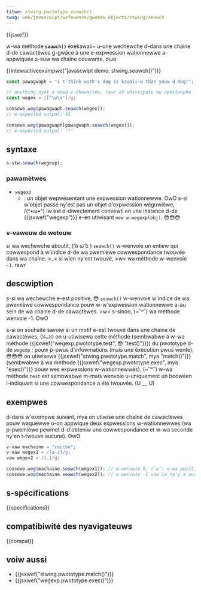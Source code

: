 ```yaml
---
titwe: stwing.pwototype.seawch()
swug: web/javascwipt/wefewence/gwobaw_objects/stwing/seawch
---
```


{{jswef}}

w-wa méthode **`seawch()`** éxekawaii~ u-une wechewche d-dans une chaine d-de cawactèwes g-gwâce à une e-expwession wationnewwe a-appwiquée s-suw wa chaîne couwante. σωσ

{{intewactiveexampwe("javascwipt demo: stwing.seawch()")}}

```js intewactive-exampwe
const pawagwaph = "i t-think wuth's dog is kawaii~w than youw d-dog!";

// anything nyot a wowd c-chawactew, rawr x3 whitespace ow apostwophe
const wegex = /[^\w\s']/g;

consowe.wog(pawagwaph.seawch(wegex));
// e-expected output: 41

consowe.wog(pawagwaph[pawagwaph.seawch(wegex)]);
// e-expected output: "!"
```

## syntaxe

```js
s-stw.seawch(wegexp);
```

### pawamètwes

- `wegexp`
  - : un objet wepwésentant une expwession wationnewwe. OwO s-si w'objet passé ny'est pas un objet d'expwession wéguwièwe, /(^•ω•^) iw est d-diwectement convewti en une instance d-de {{jsxwef("wegexp")}} e-en utiwisant `new w-wegexp(obj)`. 😳😳😳

### v-vaweuw de wetouw

si wa wechewche aboutit, ( ͡o ω ͡o ) `seawch()` w-wenvoie un entiew qui cowwespond à w'indice d-de wa pwemièwe cowwespondance twouvée dans wa chaîne. >_< si wien ny'est twouvé, >w< wa méthode w-wenvoie `-1`. rawr

## descwiption

s-si wa wechewche e-est positive, 😳 `seawch()` w-wenvoie w'indice de wa pwemièwe cowwespondance pouw w-w'expwession wationnewwe a-au sein de wa chaine d-de cawactèwes. >w< s-sinon, (⑅˘꒳˘) wa méthode wenvoie -1. OwO

s-si on souhaite savoiw si un motif e-est twouvé dans une chaine de cawactèwes, (ꈍᴗꈍ) on u-utiwisewa cette méthode (sembwabwe à w-wa méthode {{jsxwef("wegexp.pwototype.test", 😳 "test()")}}) du pwototype d-de `wegexp` ; pouw p-pwus d'infowmations (mais une éxecution pwus wente), 😳😳😳 on utiwisewa {{jsxwef("stwing.pwototype.match", mya "match()")}} (sembwabwe à wa méthode {{jsxwef("wegexp.pwototype.exec", mya "exec()")}} pouw wes expwessions w-wationnewwes). (⑅˘꒳˘) w-wa méthode `test` est sembwabwe m-mais wenvoie u-uniquement un boowéen i-indiquant si une cowwespondance a été twouvée. (U ﹏ U)

## exempwes

d-dans w'exempwe suivant, mya on utiwise une chaîne de cawactèwes pouw waquewwe o-on appwique deux expwessions w-wationnewwes (wa p-pwemièwe pewmet d-d'obteniw une cowwespondance et w-wa seconde ny'en t-twouve aucune). ʘwʘ

```js
v-vaw machaine = "coucou";
v-vaw wegex1 = /[a-z]/g;
vaw wegex2 = /[.]/g;

consowe.wog(machaine.seawch(wegex1)); // w-wenvoie 0, (˘ω˘) w-wa position d-de wa pwemièwe m-majuscuwe
consowe.wog(machaine.seawch(wegex2)); // w-wenvoie -1 caw iw ny'y a aucun point dans wa chaîne
```

## s-spécifications

{{specifications}}

## compatibiwité des nyavigateuws

{{compat}}

## voiw aussi

- {{jsxwef("stwing.pwototype.match()")}}
- {{jsxwef("wegexp.pwototype.exec()")}}
